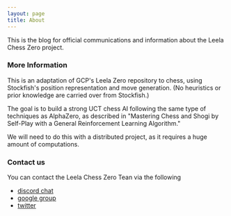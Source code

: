 ```yaml
---
layout: page
title: About
---
```

This is the blog for official communications and information about the Leela Chess Zero project.

### More Information

This is an adaptation of GCP's Leela Zero repository to chess, using Stockfish's position representation and move generation. (No heuristics or prior knowledge are carried over from Stockfish.)

The goal is to build a strong UCT chess AI following the same type of techniques as AlphaZero, as described in "Mastering Chess and Shogi by Self-Play with a General Reinforcement Learning Algorithm."

We will need to do this with a distributed project, as it requires a huge amount of computations.

### Contact us

You can contact the Leela Chess Zero Tean via the following

- [discord chat](https://discordapp.com/invite/pKujYxD)
- [google group](https://groups.google.com/forum/#!forum/lczero)
- [twitter](https://twitter.com/leelachesszero?lang=en)

